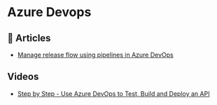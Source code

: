 # Azure Devops

## 📝 Articles
- [Manage release flow using pipelines in Azure DevOps](https://daniel-krzyczkowski.github.io/Manage-Release-Flow-Using-Pipelines-In-Azure-DevOps/)

## Videos
- [Step by Step - Use Azure DevOps to Test, Build and Deploy an API](https://www.youtube.com/watch?v=SOtC1VLZKm4)